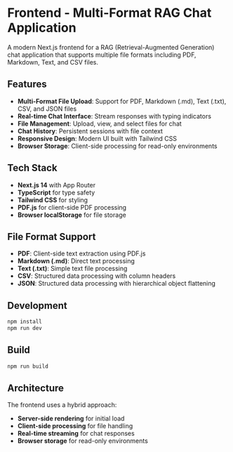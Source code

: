 # Frontend - Multi-Format RAG Chat Application

A modern Next.js frontend for a RAG (Retrieval-Augmented Generation) chat application that supports multiple file formats including PDF, Markdown, Text, and CSV files.

## Features

- **Multi-Format File Upload**: Support for PDF, Markdown (.md), Text (.txt), CSV, and JSON files
- **Real-time Chat Interface**: Stream responses with typing indicators
- **File Management**: Upload, view, and select files for chat
- **Chat History**: Persistent sessions with file context
- **Responsive Design**: Modern UI built with Tailwind CSS
- **Browser Storage**: Client-side processing for read-only environments

## Tech Stack

- **Next.js 14** with App Router
- **TypeScript** for type safety
- **Tailwind CSS** for styling
- **PDF.js** for client-side PDF processing
- **Browser localStorage** for file storage

## File Format Support

- **PDF**: Client-side text extraction using PDF.js
- **Markdown (.md)**: Direct text processing
- **Text (.txt)**: Simple text file processing
- **CSV**: Structured data processing with column headers
- **JSON**: Structured data processing with hierarchical object flattening

## Development

```bash
npm install
npm run dev
```

## Build

```bash
npm run build
```

## Architecture

The frontend uses a hybrid approach:
- **Server-side rendering** for initial load
- **Client-side processing** for file handling
- **Real-time streaming** for chat responses
- **Browser storage** for read-only environments